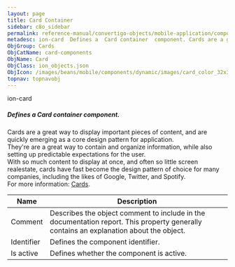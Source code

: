 ```yaml
---
layout: page
title: Card Container
sidebar: c8o_sidebar
permalink: reference-manual/convertigo-objects/mobile-application/components/card-components/card-container/
metadesc: ion-card  Defines a  Card container  component. Cards are a great way to display important pieces of content, and are quickly emerging as a core desig
ObjGroup: Cards
ObjCatName: card-components
ObjName: Card
ObjClass: ion_objects.json
ObjIcon: /images/beans/mobile/components/dynamic/images/card_color_32x32.png
topnav: topnavobj
---
```

ion-card<br/>

##### Defines a <i>Card container</i> component.<br/>
Cards are a great way to display important pieces of content, and are quickly emerging as a core design pattern for application.<br/>
They're are a great way to contain and organize information, while also setting up predictable expectations for the user.<br/>
With so much content to display at once, and often so little screen realestate, cards have fast become the design pattern of choice for many companies, including the likes of Google, Twitter, and Spotify.<br/>
 For more information: <a href='https://ionicframework.com/docs/v3/components/#cards'>Cards</a>.

Name | Description 
--- | ---
Comment | Describes the object comment to include in the documentation report.  This property generally contains an explanation about the object. 
Identifier | Defines the component identifier.  
Is active | Defines whether the component is active. 

